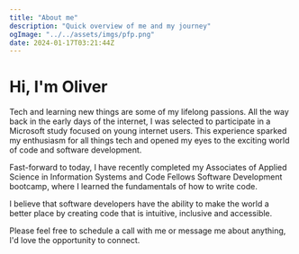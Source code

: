 ```yaml
---
title: "About me"
description: "Quick overview of me and my journey"
ogImage: "../../assets/imgs/pfp.png"
date: 2024-01-17T03:21:44Z
---
```


# Hi, I'm Oliver

Tech and learning new things are some of my lifelong passions. All the way back in the early days of the internet, I was selected to participate in a Microsoft study focused on young internet users. This experience sparked my enthusiasm for all things tech and opened my eyes to the exciting world of code and software development.

Fast-forward to today, I have recently completed my Associates of Applied Science in Information Systems and Code Fellows Software Development bootcamp, where I learned the fundamentals of how to write code.

I believe that software developers have the ability to make the world a better place by creating code that is intuitive, inclusive and accessible.

Please feel free to schedule a call with me or message me about anything, I'd love the opportunity to connect.